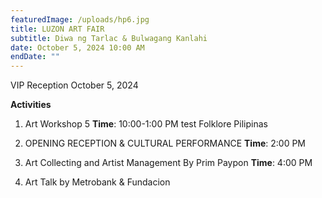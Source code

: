 ```yaml
---
featuredImage: /uploads/hp6.jpg
title: LUZON ART FAIR
subtitle: Diwa ng Tarlac & Bulwagang Kanlahi
date: October 5, 2024 10:00 AM
endDate: ""
---
```

VIP Reception October 5, 2024 

**Activities**

1. Art Workshop 5
**Time**: 10:00-1:00 PM test
Folklore Pilipinas


2. OPENING RECEPTION & CULTURAL PERFORMANCE
   **Time**: 2:00 PM

3. Art Collecting and Artist Management
By Prim Paypon
**Time**: 4:00 PM

4. Art Talk by Metrobank & Fundacion